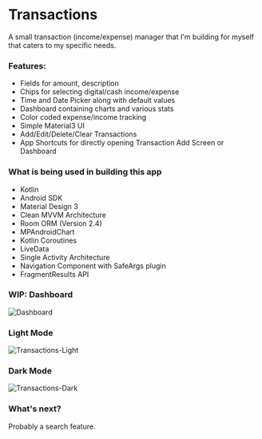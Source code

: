 # Transactions

A small transaction (income/expense) manager that I'm building for myself that caters to my specific needs.

### Features:
- Fields for amount, description
- Chips for selecting digital/cash income/expense
- Time and Date Picker along with default values
- Dashboard containing charts and various stats
- Color coded expense/income tracking
- Simple Material3 UI
- Add/Edit/Delete/Clear Transactions
- App Shortcuts for directly opening Transaction Add Screen or Dashboard

### What is being used in building this app
- Kotlin
- Android SDK
- Material Design 3
- Clean MVVM Architecture
- Room ORM (Version 2.4)
- MPAndroidChart
- Kotlin Coroutines
- LiveData
- Single Activity Architecture
- Navigation Component with SafeArgs plugin
- FragmentResults API

### WIP: Dashboard
![Dashboard](https://user-images.githubusercontent.com/22092047/145647581-1dfcc73f-ef68-406d-9a89-2f5a7e057c2a.jpg)


### Light Mode
![Transactions-Light](https://user-images.githubusercontent.com/22092047/144749789-6dccd19e-b077-4970-8694-a2636fae68ee.png)

### Dark Mode
![Transactions-Dark](https://user-images.githubusercontent.com/22092047/144749800-7b469a75-f55b-462e-a520-b1b66d64e6ff.png)

### What's next?
Probably a search feature.
